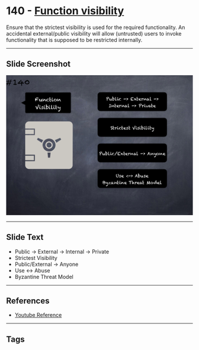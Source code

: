 # 140 - [Function visibility](Function%20visibility.md)
Ensure that the strictest visibility is used for the required functionality. An accidental external/public visibility will allow (untrusted) users to invoke functionality that is supposed to be restricted internally.
___
## Slide Screenshot
![0140.png](../../images/5.Pitfalls%20and%20Best%20Practices%20201/140.png)
___
## Slide Text
- Public -> External -> Internal -> Private
- Strictest Visibility
- Public/External -> Anyone
- Use <-> Abuse
- Byzantine Threat Model
___
## References
- [Youtube Reference](https://youtu.be/HqHo1jKUnmU?t=1721)
___
## Tags